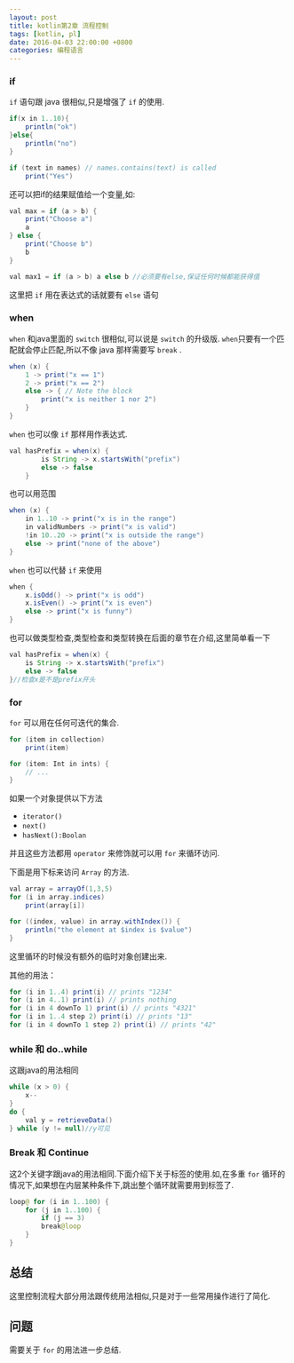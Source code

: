 ```yaml
---
layout: post
title: kotlin第2章 流程控制
tags: [kotlin, pl]
date: 2016-04-03 22:00:00 +0800
categories: 编程语言
---
```


### if

`if` 语句跟 java 很相似,只是增强了 `if` 的使用.

```java
if(x in 1..10){
    println("ok")
}else{
    println("no")
}

if (text in names) // names.contains(text) is called
    print("Yes")
```
还可以把if的结果赋值给一个变量,如:

```java
val max = if (a > b) {
    print("Choose a")
    a
} else {
    print("Choose b")
    b
}

val max1 = if (a > b) a else b //必须要有else,保证任何时候都能获得值
```

这里把 `if` 用在表达式的话就要有 `else` 语句

### when

`when` 和java里面的 `switch` 很相似,可以说是 `switch` 的升级版. `when`只要有一个匹配就会停止匹配,所以不像 java 那样需要写 `break` .

```java
when (x) {
    1 -> print("x == 1")
    2 -> print("x == 2")
    else -> { // Note the block
        print("x is neither 1 nor 2")
    }
}
```

`when` 也可以像 `if` 那样用作表达式.

```java
val hasPrefix = when(x) {
        is String -> x.startsWith("prefix")
        else -> false
    }
```

也可以用范围

```java
when (x) {
    in 1..10 -> print("x is in the range")
    in validNumbers -> print("x is valid")
    !in 10..20 -> print("x is outside the range")
    else -> print("none of the above")
}
```
`when` 也可以代替 `if` 来使用

```java
when {
    x.isOdd() -> print("x is odd")
    x.isEven() -> print("x is even")
    else -> print("x is funny")
}
```

也可以做类型检查,类型检查和类型转换在后面的章节在介绍,这里简单看一下

```java
val hasPrefix = when(x) {
    is String -> x.startsWith("prefix")
    else -> false
}//检查x是不是prefix开头
```

### for
`for` 可以用在任何可迭代的集合.
```java
for (item in collection)
    print(item)

for (item: Int in ints) {
    // ...
}
```
如果一个对象提供以下方法

* `iterator()`
* `next()`
* `hasNext():Boolan`

并且这些方法都用 `operator` 来修饰就可以用 `for` 来循环访问.

下面是用下标来访问 `Array` 的方法.
```java
val array = arrayOf(1,3,5)
for (i in array.indices)
    print(array[i])

for ((index, value) in array.withIndex()) {
    println("the element at $index is $value")
}
```
这里循环的时候没有额外的临时对象创建出来.

其他的用法：

```java
for (i in 1..4) print(i) // prints "1234"
for (i in 4..1) print(i) // prints nothing
for (i in 4 downTo 1) print(i) // prints "4321"
for (i in 1..4 step 2) print(i) // prints "13"
for (i in 4 downTo 1 step 2) print(i) // prints "42"
```

### while 和 do..while

这跟java的用法相同

```java
while (x > 0) {
    x--
}
do {
    val y = retrieveData()
} while (y != null)//y可见
```
### Break 和 Continue

这2个关键字跟java的用法相同.下面介绍下关于标签的使用.如,在多重 `for` 循环的情况下,如果想在内层某种条件下,跳出整个循环就需要用到标签了.

```java
loop@ for (i in 1..100) {
    for (j in 1..100) {
        if (j == 3)
        break@loop
    }
}
```

## 总结

这里控制流程大部分用法跟传统用法相似,只是对于一些常用操作进行了简化.

## 问题

需要关于 `for` 的用法进一步总结.
